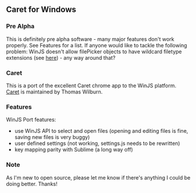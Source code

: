 ## Caret for Windows

### Pre Alpha
This is definitely pre alpha software - many major features don't work properly. See Features for a list.
If anyone would like to tackle the following problem: WinJS doesn't allow filePicker objects to have wildcard filetype extensions (see [here](http://msdn.microsoft.com/en-us/library/windows/apps/windows.storage.pickers.filesavepicker.filetypechoices.aspx)) - any way around that?

### Caret
This is a port of the excellent Caret chrome app to the WinJS platform. [Caret](https://github.com/thomaswilburn/Caret) is maintained by Thomas Wilburn.

### Features
WinJS Port features:
+ use WinJS API to select and open files (opening and editing files is fine, saving new files is very buggy)
+ user defined settings (not working, settings.js needs to be rewritten)
+ key mapping parity with Sublime (a long way off)

### Note
As I'm new to open source, please let me know if there's anything I could be doing better. Thanks!
